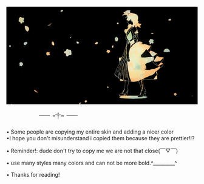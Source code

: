 ![tumblr_13](acac374b5dac0f6ad399c19770678db0.gif)

                ──── ↭༒↭ ────
 • Some people are copying my entire skin and adding a nicer color          
•I hope you don't misunderstand i copied them because they are prettier!!?

• Reminder!: dude don't try to copy me we are not that close(￣▽￣)

• use many styles many colors and can not be more bold.^_________^

• Thanks for reading!

